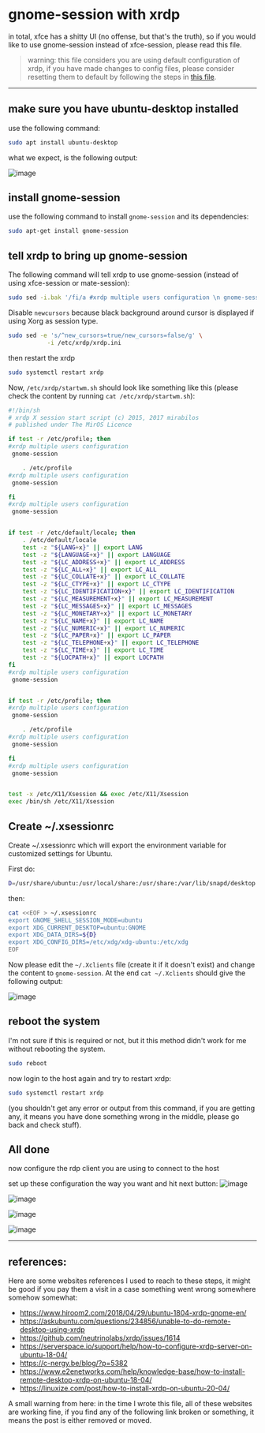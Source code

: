 # gnome-session with xrdp
in total, xfce has a shitty UI (no offense, but that's the truth), so if you would like to use gnome-session instead of xfce-session, please read this file.

> warning: this file considers you are using default configuration of xrdp, if you have made changes to config files, please consider resetting them to default by following the steps in [this file](fix-xrdp-config.md).

<hr/>

## make sure you have ubuntu-desktop installed

use the following command:
```sh
sudo apt install ubuntu-desktop
```

what we expect, is the following output:

![image](resources/Screenshot%20at%202022-05-02%2021-06-43.png)

## install gnome-session

use the following command to install `gnome-session` and its dependencies:
```sh
sudo apt-get install gnome-session
```

## tell xrdp to bring up gnome-session
The following command will tell xrdp to use gnome-session (instead of using xfce-session or mate-session):
```sh
sudo sed -i.bak '/fi/a #xrdp multiple users configuration \n gnome-session \n' /etc/xrdp/startwm.sh
```

Disable `newcursors` because black background around cursor is displayed if using Xorg as session type.

```sh
sudo sed -e 's/^new_cursors=true/new_cursors=false/g' \
           -i /etc/xrdp/xrdp.ini
```

then restart the xrdp
```sh
sudo systemctl restart xrdp
```

Now, `/etc/xrdp/startwm.sh` should look like something like this (please check the content by running `cat /etc/xrdp/startwm.sh`):

```sh
#!/bin/sh
# xrdp X session start script (c) 2015, 2017 mirabilos
# published under The MirOS Licence

if test -r /etc/profile; then
#xrdp multiple users configuration 
 gnome-session 

	. /etc/profile
#xrdp multiple users configuration 
 gnome-session 

fi
#xrdp multiple users configuration 
 gnome-session 


if test -r /etc/default/locale; then
	. /etc/default/locale
	test -z "${LANG+x}" || export LANG
	test -z "${LANGUAGE+x}" || export LANGUAGE
	test -z "${LC_ADDRESS+x}" || export LC_ADDRESS
	test -z "${LC_ALL+x}" || export LC_ALL
	test -z "${LC_COLLATE+x}" || export LC_COLLATE
	test -z "${LC_CTYPE+x}" || export LC_CTYPE
	test -z "${LC_IDENTIFICATION+x}" || export LC_IDENTIFICATION
	test -z "${LC_MEASUREMENT+x}" || export LC_MEASUREMENT
	test -z "${LC_MESSAGES+x}" || export LC_MESSAGES
	test -z "${LC_MONETARY+x}" || export LC_MONETARY
	test -z "${LC_NAME+x}" || export LC_NAME
	test -z "${LC_NUMERIC+x}" || export LC_NUMERIC
	test -z "${LC_PAPER+x}" || export LC_PAPER
	test -z "${LC_TELEPHONE+x}" || export LC_TELEPHONE
	test -z "${LC_TIME+x}" || export LC_TIME
	test -z "${LOCPATH+x}" || export LOCPATH
fi
#xrdp multiple users configuration 
 gnome-session 


if test -r /etc/profile; then
#xrdp multiple users configuration 
 gnome-session 

	. /etc/profile
#xrdp multiple users configuration 
 gnome-session 

fi
#xrdp multiple users configuration 
 gnome-session 


test -x /etc/X11/Xsession && exec /etc/X11/Xsession
exec /bin/sh /etc/X11/Xsession
```


## Create ~/.xsessionrc
Create ~/.xsessionrc which will export the environment variable for customized settings for Ubuntu.

First do:
```sh
D=/usr/share/ubuntu:/usr/local/share:/usr/share:/var/lib/snapd/desktop
```
then:

```sh
cat <<EOF > ~/.xsessionrc
export GNOME_SHELL_SESSION_MODE=ubuntu
export XDG_CURRENT_DESKTOP=ubuntu:GNOME
export XDG_DATA_DIRS=${D}
export XDG_CONFIG_DIRS=/etc/xdg/xdg-ubuntu:/etc/xdg
EOF
```

Now please edit the `~/.Xclients` file (create it if it doesn't exist) and change the content to `gnome-session`. At the end `cat ~/.Xclients` should give the following output:

![image](resources/Screenshot%20at%202022-05-03%2007-02-49.png)

## reboot the system
I'm not sure if this is required or not, but it this method didn't work for me without rebooting the system.
```sh
sudo reboot
```

now login to the host again and try to restart xrdp:
```sh
sudo systemctl restart xrdp
```
(you shouldn't get any error or output from this command, if you are getting any, it means you have done something wrong in the middle, please go back and check stuff).

## All done
now configure the rdp client you are using to connect to the host

set up these configuration the way you want and hit next button:
![image](resources/Screenshot%20at%202022-05-02%2020-54-49.png)

![image](resources/Screenshot%20at%202022-05-02%2020-55-48.png)

![image](resources/Screenshot%20at%202022-05-02%2020-56-08.png)

![image](resources/Screenshot%20at%202022-05-02%2020-56-24.png)

<hr/>

## references:
Here are some websites references I used to reach to these steps, it might be good if you pay them a visit in a case something went wrong somewhere somehow somewhat:

- https://www.hiroom2.com/2018/04/29/ubuntu-1804-xrdp-gnome-en/
- https://askubuntu.com/questions/234856/unable-to-do-remote-desktop-using-xrdp
- https://github.com/neutrinolabs/xrdp/issues/1614
- https://serverspace.io/support/help/how-to-configure-xrdp-server-on-ubuntu-18-04/
- https://c-nergy.be/blog/?p=5382
- https://www.e2enetworks.com/help/knowledge-base/how-to-install-remote-desktop-xrdp-on-ubuntu-18-04/
- https://linuxize.com/post/how-to-install-xrdp-on-ubuntu-20-04/

A small warning from here: in the time I wrote this file, all of these websites are working fine, if you find any of the following link broken or something, it means the post is either removed or moved.

